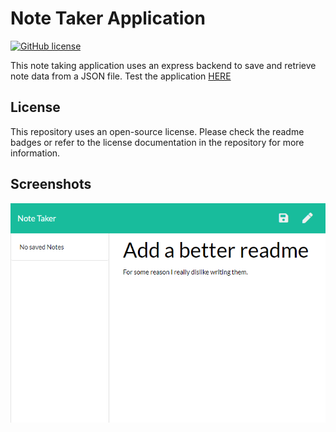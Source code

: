 # Note Taker Application
[![GitHub license](https://img.shields.io/github/license/PeterBaker644/Reservation-Application)](https://github.com/PeterBaker644/Reservation-Application/blob/master/LICENSE) 

This note taking application uses an express backend to save and retrieve note data from a JSON file. Test the application [HERE](heroku-link)

## License
This repository uses an open-source license. Please check the readme badges or refer to the license documentation in the repository for more information.

## Screenshots

![Screenshot of the App](https://raw.githubusercontent.com/PeterBaker644/Note-Taker/master/screenshots/screenshot-1.png)
